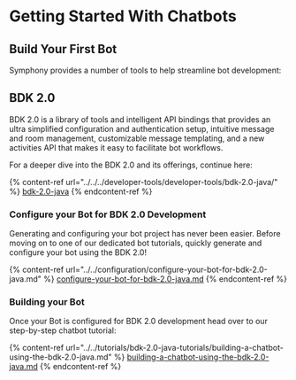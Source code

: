 # Getting Started With Chatbots

## Build Your First Bot

Symphony provides a number of tools to help streamline bot development:

## BDK 2.0

BDK 2.0 is a library of tools and intelligent API bindings that provides an ultra simplified configuration and authentication setup, intuitive message and room management, customizable message templating, and a new activities API that makes it easy to facilitate bot workflows. &#x20;

For a deeper dive into the BDK 2.0 and its offerings, continue here:

{% content-ref url="../../../developer-tools/developer-tools/bdk-2.0-java/" %}
[bdk-2.0-java](../../../developer-tools/developer-tools/bdk-2.0-java/)
{% endcontent-ref %}

### Configure your Bot for BDK 2.0 Development

Generating and configuring your bot project has never been easier.  Before moving on to one of our dedicated bot tutorials, quickly generate and configure your bot using the BDK 2.0!

{% content-ref url="../../configuration/configure-your-bot-for-bdk-2.0-java.md" %}
[configure-your-bot-for-bdk-2.0-java.md](../../configuration/configure-your-bot-for-bdk-2.0-java.md)
{% endcontent-ref %}

### Building your Bot <a href="#building-your-bot" id="building-your-bot"></a>

Once your Bot is configured for BDK 2.0 development head over to our step-by-step chatbot tutorial:

{% content-ref url="../../tutorials/bdk-2.0-java-tutorials/building-a-chatbot-using-the-bdk-2.0-java.md" %}
[building-a-chatbot-using-the-bdk-2.0-java.md](../../tutorials/bdk-2.0-java-tutorials/building-a-chatbot-using-the-bdk-2.0-java.md)
{% endcontent-ref %}

